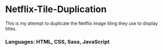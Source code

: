 # Netflix-Tile-Duplication

This is my attempt to duplicate the Netflix image tiling they use to display titles.

### Languages: HTML, CSS, Sass, JavaScript
